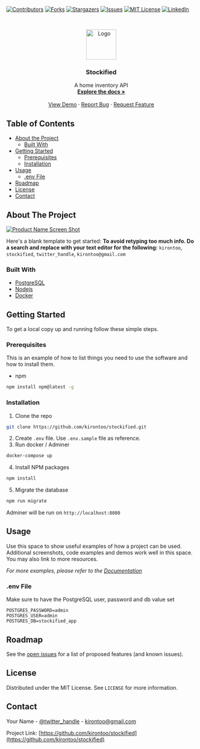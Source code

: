 <!-- PROJECT SHIELDS -->
[![Contributors][contributors-shield]][contributors-url]
[![Forks][forks-shield]][forks-url]
[![Stargazers][stars-shield]][stars-url]
[![Issues][issues-shield]][issues-url]
[![MIT License][license-shield]][license-url]
[![LinkedIn][linkedin-shield]][linkedin-url]

<!-- PROJECT LOGO -->
<br />
<p align="center">
  <a href="https://github.com/kirontoo/stockified">
    <img src="images/logo.png" alt="Logo" width="80" height="80">
  </a>

  <h3 align="center">Stockified</h3>

  <p align="center">
		A home inventory API
    <br />
    <a href="https://github.com/kirontoo/stockified"><strong>Explore the docs »</strong></a>
    <br />
    <br />
    <a href="https://github.com/kirontoo/stockified">View Demo</a>
    ·
    <a href="https://github.com/kirontoo/stockified/issues">Report Bug</a>
    ·
    <a href="https://github.com/kirontoo/stockified/issues">Request Feature</a>
  </p>
</p>



<!-- TABLE OF CONTENTS -->
## Table of Contents

* [About the Project](#about-the-project)
  * [Built With](#built-with)
* [Getting Started](#getting-started)
  * [Prerequisites](#prerequisites)
  * [Installation](#installation)
* [Usage](#usage)
	* [.env File](#.env-file)
* [Roadmap](#roadmap)
* [License](#license)
* [Contact](#contact)



<!-- ABOUT THE PROJECT -->
## About The Project

[![Product Name Screen Shot][product-screenshot]](https://example.com)

Here's a blank template to get started:
**To avoid retyping too much info. Do a search and replace with your text editor for the following:**
`kirontoo`, `stockified`, `twitter_handle`, `kirontoo@gmail.com`


### Built With

* [PostgreSQL](https://www.postgresql.org/)
* [Nodejs](https://www.nodejs.org/)
* [Docker](https://www.docker.com)


<!-- GETTING STARTED -->
## Getting Started

To get a local copy up and running follow these simple steps.

### Prerequisites

This is an example of how to list things you need to use the software and how to install them.
* npm
```sh
npm install npm@latest -g
```

### Installation

1. Clone the repo
```sh
git clone https://github.com/kirontoo/stockified.git
```
2. Create `.env` file. Use `.env.sample` file as reference.
3. Run docker / Adminer
```sh
docker-compose up
```
4. Install NPM packages
```sh
npm install
```
5. Migrate the database
```sh
npm run migrate
```
Adminer will be run on ```http://localhost:8080```


<!-- USAGE EXAMPLES -->
## Usage

Use this space to show useful examples of how a project can be used. Additional screenshots, code examples and demos work well in this space. You may also link to more resources.

_For more examples, please refer to the [Documentation](https://example.com)_

### .env File
Make sure to have the PostgreSQL user, password and db value set
```
POSTGRES_PASSWORD=admin
POSTGRES_USER=admin
POSTGRES_DB=stockified_app
```

<!-- ROADMAP -->
## Roadmap

See the [open issues](https://github.com/kirontoo/stockified/issues) for a list of proposed features (and known issues).

<!-- LICENSE -->
## License

Distributed under the MIT License. See `LICENSE` for more information.

<!-- CONTACT -->
## Contact

Your Name - [@twitter_handle](https://twitter.com/twitter_handle) - kirontoo@gmail.com

Project Link: [https://github.com/kirontoo/stockified](https://github.com/kirontoo/stockified)






<!-- MARKDOWN LINKS & IMAGES -->
<!-- https://www.markdownguide.org/basic-syntax/#reference-style-links -->
[contributors-shield]: https://img.shields.io/github/contributors/kirontoo/repo.svg?style=flat-square
[contributors-url]: https://github.com/kirontoo/repo/graphs/contributors
[forks-shield]: https://img.shields.io/github/forks/kirontoo/repo.svg?style=flat-square
[forks-url]: https://github.com/kirontoo/repo/network/members
[stars-shield]: https://img.shields.io/github/stars/kirontoo/repo.svg?style=flat-square
[stars-url]: https://github.com/kirontoo/repo/stargazers
[issues-shield]: https://img.shields.io/github/issues/kirontoo/repo.svg?style=flat-square
[issues-url]: https://github.com/kirontoo/repo/issues
[license-shield]: https://img.shields.io/github/license/kirontoo/repo.svg?style=flat-square
[license-url]: https://github.com/kirontoo/repo/blob/master/LICENSE.txt
[linkedin-shield]: https://img.shields.io/badge/-LinkedIn-black.svg?style=flat-square&logo=linkedin&colorB=555
[linkedin-url]: https://linkedin.com/in/kirontoo
[product-screenshot]: images/screenshot.png
